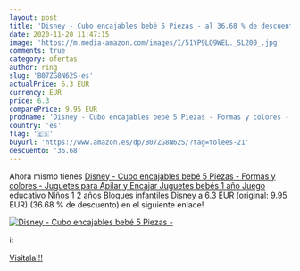 ```yaml
---
layout: post
title: 'Disney - Cubo encajables bebé 5 Piezas - al 36.68 % de descuento'
date: 2020-11-20 11:47:15
image: 'https://m.media-amazon.com/images/I/51YP9LQ9WEL._SL200_.jpg'
comments: true
category: ofertas
author: ring
slug: 'B07ZG8N62S-es'
actualPrice: 6.3 EUR
currency: EUR
price: 6.3
comparePrice: 9.95 EUR
prodname: 'Disney - Cubo encajables bebé 5 Piezas - Formas y colores - Juguetes para Apilar y Encajar Juguetes bebés 1 año Juego educativo Niños 1 2 años Bloques infantiles Disney'
country: 'es'
flag: '🇪🇸'
buyurl: 'https://www.amazon.es/dp/B07ZG8N62S/?tag=tolees-21'
descuento: '36.68'
---
```


Ahora mismo tienes [Disney - Cubo encajables bebé 5 Piezas - Formas y colores - Juguetes para Apilar y Encajar Juguetes bebés 1 año Juego educativo Niños 1 2 años Bloques infantiles Disney](https://www.amazon.es/dp/B07ZG8N62S/?tag=tolees-21) a 6.3 EUR (original: 9.95 EUR) (36.68 %  de descuento) en el siguiente enlace!

[![Disney - Cubo encajables bebé 5 Piezas -](https://m.media-amazon.com/images/I/51YP9LQ9WEL._SL200_.jpg)](https://www.amazon.es/dp/B07ZG8N62S/?tag=tolees-21)

ℹ️:


[Visítala!!!](https://www.amazon.es/dp/B07ZG8N62S/?tag=tolees-21)
